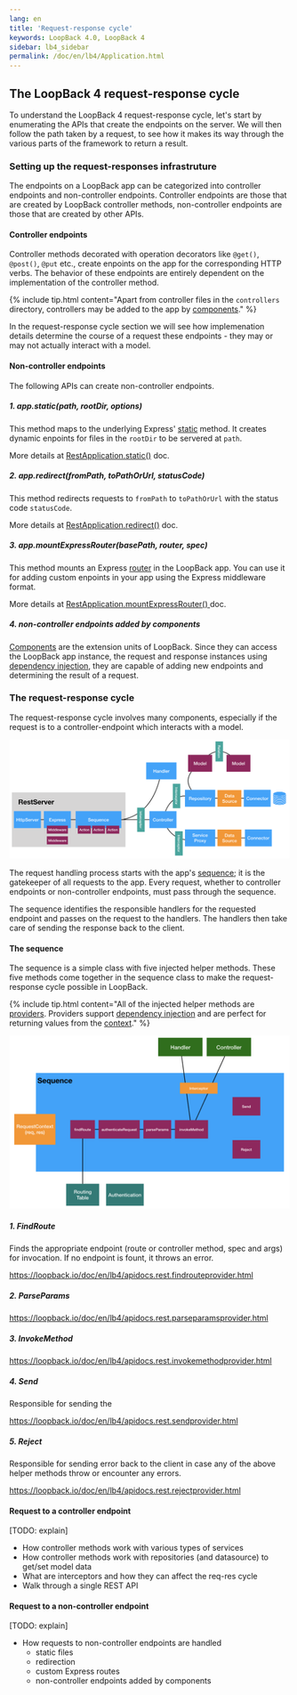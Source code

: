 ```yaml
---
lang: en
title: 'Request-response cycle'
keywords: LoopBack 4.0, LoopBack 4
sidebar: lb4_sidebar
permalink: /doc/en/lb4/Application.html
---
```


## The LoopBack 4 request-response cycle

To understand the LoopBack 4 request-response cycle, let's start by enumerating
the APIs that create the endpoints on the server. We will then follow the path
taken by a request, to see how it makes its way through the various parts of the
framework to return a result.

### Setting up the request-responses infrastruture

The endpoints on a LoopBack app can be categorized into controller endpoints and
non-controller endpoints. Controller endpoints are those that are created by
LoopBack controller methods, non-controller endpoints are those that are created
by other APIs.

#### Controller endpoints

Controller methods decorated with operation decorators like `@get()`, `@post()`,
`@put` etc., create enpoints on the app for the corresponding HTTP verbs. The
behavior of these endpoints are entirely dependent on the implementation of the
controller method.

{% include tip.html content="Apart from controller files in the `controllers` directory,
controllers may be added to the app by [components](https://loopback.io/doc/en/lb4/Components.html)." %}

In the request-response cycle section we will see how implemenation details
determine the course of a request these endpoints - they may or may not actually
interact with a model.

#### Non-controller endpoints

The following APIs can create non-controller endpoints.

##### 1. app.static(path, rootDir, options)

This method maps to the underlying Express' [static](https://expressjs.com/en/4x/api.html#express.static)
method. It creates dynamic enpoints for files in the `rootDir` to be servered
at `path`.

More details at [RestApplication.static()](https://loopback.io/doc/en/lb4/apidocs.rest.restapplication.static.html)
doc.

##### 2. app.redirect(fromPath, toPathOrUrl, statusCode)

This method redirects requests to `fromPath` to `toPathOrUrl` with the status
code `statusCode`.

More details at [RestApplication.redirect()](https://loopback.io/doc/en/lb4/apidocs.rest.restapplication.redirect.html)
doc.

##### 3. app.mountExpressRouter(basePath, router, spec)

This method mounts an Express [router](https://expressjs.com/en/4x/api.html#router)
in the LoopBack app. You can use it for adding custom enpoints in your app using
the Express middleware format.

More details at [RestApplication.mountExpressRouter()
](https://loopback.io/doc/en/lb4/apidocs.rest.restapplication.mountexpressrouter.html) doc.

##### 4. non-controller endpoints added by components

[Components](https://loopback.io/doc/en/lb4/Components.html) are the extension
units of LoopBack. Since they can access the LoopBack app instance, the request
and response instances using [dependency injection](https://loopback.io/doc/en/lb4/Dependency-injection.html),
they are capable of adding new endpoints and determining the result of a request.

### The request-response cycle

The request-response cycle involves many components, especially if the request
is to a controller-endpoint which interacts with a model.

![Components of LoopBack 4 request-response cycle](./imgs/req-res-high-level.png)

The request handling process starts with the app's [sequence](https://loopback.io/doc/en/lb4/Sequence.html);
it is the gatekeeper of all requests to the app. Every request, whether to
controller endpoints or non-controller endpoints, must pass through the sequence.

The sequence identifies the responsible handlers for the requested endpoint and
passes on the request to the handlers. The handlers then take care of sending
the response back to the client.

#### The sequence

The sequence is a simple class with five injected helper methods. These five
methods come together in the sequence class to make the request-response cycle
possible in LoopBack.

{% include tip.html content="All of the injected helper methods are [providers](https://loopback.io/doc/en/lb4/Creating-components.html#providers).
Providers support [dependency injection](https://loopback.io/doc/en/lb4/Binding.html#a-provider)
and are perfect for returning values from the [context](https://loopback.io/doc/en/lb4/Context.html)." %}

![LoopBack 4 sequence](./imgs/sequence-details.png)

##### 1. FindRoute

Finds the appropriate endpoint (route or controller method, spec and args) for
invocation. If no endpoint is fount, it throws an error.

https://loopback.io/doc/en/lb4/apidocs.rest.findrouteprovider.html

##### 2. ParseParams

https://loopback.io/doc/en/lb4/apidocs.rest.parseparamsprovider.html

##### 3. InvokeMethod

https://loopback.io/doc/en/lb4/apidocs.rest.invokemethodprovider.html

##### 4. Send

Responsible for sending the

https://loopback.io/doc/en/lb4/apidocs.rest.sendprovider.html

##### 5. Reject

Responsible for sending error back to the client in case any of the above helper
methods throw or encounter any errors.

https://loopback.io/doc/en/lb4/apidocs.rest.rejectprovider.html

#### Request to a controller endpoint

[TODO: explain]

- How controller methods work with various types of services
- How controller methods work with repositories (and datasource) to get/set
model data
- What are interceptors and how they can affect the req-res cycle
- Walk through a single REST API

#### Request to a non-controller endpoint

[TODO: explain]

- How requests to non-controller endpoints are handled
  - static files
  - redirection
  - custom Express routes
  - non-controller endpoints added by components

